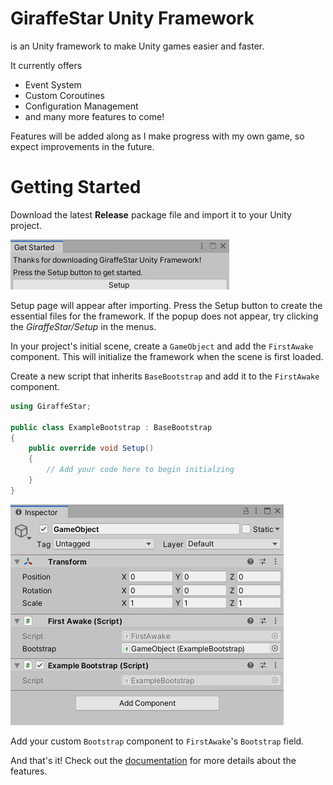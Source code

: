 # GiraffeStar Unity Framework
is an Unity framework to make Unity games easier and faster.

It currently offers

- Event System
- Custom Coroutines
- Configuration Management
- and many more features to come!

Features will be added along as I make progress with my own game, so expect improvements in the future.



# Getting Started

Download the latest **Release** package file and import it to your Unity project.

![](Docs/welcome_page.png)

Setup page will appear after importing. Press the Setup button to create the essential files for the framework. If the popup does not appear, try clicking the *GiraffeStar/Setup* in the menus.

In your project's initial scene, create a ``GameObject`` and add the ``FirstAwake`` component. This will initialize the framework when the scene is first loaded.

Create a new script that inherits ``BaseBootstrap`` and add it to the ``FirstAwake`` component.

```c#
using GiraffeStar;

public class ExampleBootstrap : BaseBootstrap
{
    public override void Setup()
    {
        // Add your code here to begin initialzing
    }
}
```

![](Docs/first_awake.png)

Add your custom ``Bootstrap`` component to ``FirstAwake``'s ``Bootstrap`` field.

And that's it! Check out the [documentation](Documentation.md) for more details about the features.

